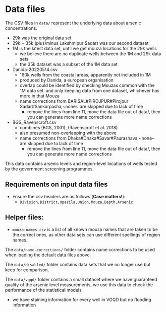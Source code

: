 # Data files

The CSV files in `data/` represent the underlying data about arsenic concentrations.

* 29k was the original data set
* 29k + 35k (plus/minus Lakshmipur Sadar) was our second dataset
* 1M is the latest data set, until we get mouza locations for the 29k wells
  - we believe there are no duplicate wells between the 1M and 29k data sets
  - the 35k dataset was a subset of the 1M data set
* Danida-20220514.csv
  - 160k wells from the coastal areas, apparently not included in 1M
  - produced by Danida, a european organisation
  - overlap could be identified by checking Mouzas common with the 1M data set,
    and only keeping data from one dataset, whichever has more in that Mouza
  - name corrections from BARISAL#PIROJPUR#Pirojpur Sadar#Sankarpasha,~none~ are skipped due to lack of time
    - remove the lines from line 11, move the data file out of data/, then you can generate more name corrections
* BGS_Ravenscroft.csv
  - combines (BGS, 2001), (Ravenscroft et al. 2018)
  - also presumed non-overlapping with the above
  - name corrections from Dhaka#Dhaka#Savar#Paurashava,~none~ are skipped due to lack of time
    - remove the lines from line 11, move the data file out of data/, then you can generate more name corrections

This data contains arsenic levels and region-level locations of wells tested by the government screening programmes.

## Requirements on input data files

* Ensure the csv headers are as follows (**Case matters!**):
  * `Division,District,Upazila,Union,Mouza,Depth,Arsenic`

## Helper files:

* `mouza-names.csv` is a list of all known mouza names that are taken to be the correct ones, as other data sets can use different spellings of region names.

The `data/name-corrections/` folder contains name corrections to be used when loading the default data files above.

The `data/disabled/` folder contains data sets that we no longer use but keep for comparison.

The `data/vgqd/` folder contains a small dataset where we have guaranteed quality of the arsenic level measurements, we use this data to check the performance of the statistical models

  - we have staining information for every well in VGQD but no flooding information
